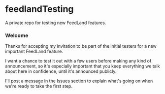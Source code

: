 # feedlandTesting

A private repo for testing new FeedLand features.

### Welcome

Thanks for accepting my invitation to be part of the initial testers for a new important FeedLand feature. 

I want a chance to test it out with a few users before making any kind of announcement, so it's especially important that you keep everything we talk about here in confidence, until it's announced publicly. 

I'll post a message in the Issues section to explain what's going on when we're ready to take the first step. 

